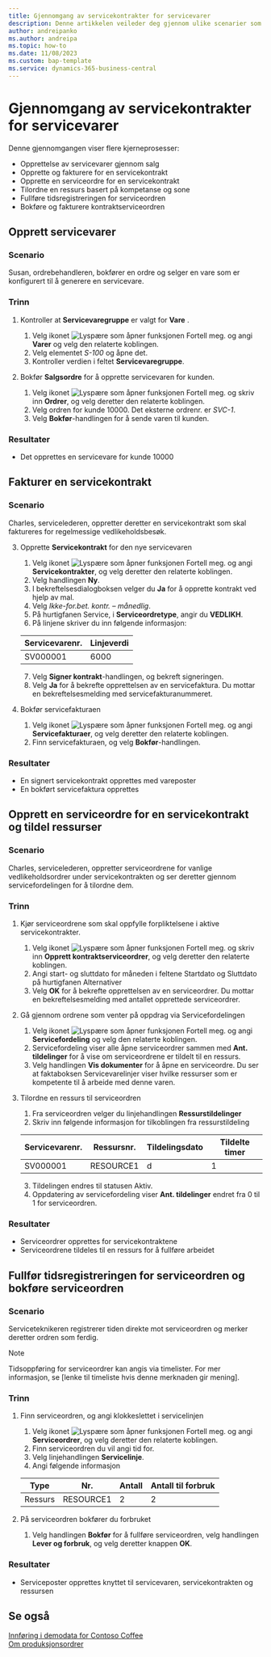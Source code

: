```yaml
---
title: Gjennomgang av servicekontrakter for servicevarer
description: Denne artikkelen veileder deg gjennom ulike scenarier som involverer servicevarer og kontrakter.
author: andreipanko
ms.author: andreipa
ms.topic: how-to
ms.date: 11/08/2023
ms.custom: bap-template
ms.service: dynamics-365-business-central
---
```


# <a name="walkthrough-of-service-contracts-for-service-items"></a>Gjennomgang av servicekontrakter for servicevarer

Denne gjennomgangen viser flere kjerneprosesser:

- Opprettelse av servicevarer gjennom salg
- Opprette og fakturere for en servicekontrakt
- Opprette en serviceordre for en servicekontrakt
- Tilordne en ressurs basert på kompetanse og sone
- Fullføre tidsregistreringen for serviceordren
- Bokføre og fakturere kontraktserviceordren

## <a name="creation-of-service-items"></a>Opprett servicevarer

### <a name="scenario"></a>Scenario

Susan, ordrebehandleren, bokfører en ordre og selger en vare som er konfigurert til å generere en servicevare.  

### <a name="steps"></a>Trinn

1. Kontroller at **Servicevaregruppe** er valgt for **Vare** .
   
    1. Velg ikonet ![Lyspære som åpner funksjonen Fortell meg.](../../media/ui-search/search_small.png "Fortell hva du vil gjøre") og angi **Varer** og velg den relaterte koblingen.  
    2. Velg elementet *S-100* og åpne det.
    3. Kontroller verdien i feltet **Servicevaregruppe**.
       
2. Bokfør **Salgsordre** for å opprette servicevaren for kunden.  

    1. Velg ikonet ![Lyspære som åpner funksjonen Fortell meg.](../../media/ui-search/search_small.png "Fortell hva du vil gjøre") og skriv inn **Ordrer**, og velg deretter den relaterte koblingen.  
    2. Velg ordren for kunde 10000. Det eksterne ordrenr. er *SVC-1*.
    3. Velg **Bokfør**-handlingen for å sende varen til kunden.

### <a name="results"></a>Resultater

- Det opprettes en servicevare for kunde 10000

## <a name="invoicing-a-service-contract"></a>Fakturer en servicekontrakt

### <a name="scenario-1"></a>Scenario

Charles, servicelederen, oppretter deretter en servicekontrakt som skal faktureres for regelmessige vedlikeholdsbesøk.

3. Opprette **Servicekontrakt** for den nye servicevaren
    1. Velg ikonet ![Lyspære som åpner funksjonen Fortell meg.](../../media/ui-search/search_small.png "Fortell hva du vil gjøre") og angi **Servicekontrakter**, og velg deretter den relaterte koblingen.
    2. Velg handlingen **Ny**.  
    3. I bekreftelsesdialogboksen velger du **Ja** for å opprette kontrakt ved hjelp av mal. 
    4. Velg *Ikke-for.bet. kontr. – månedlig*.
    5. På hurtigfanen Service, i **Serviceordretype**, angir du **VEDLIKH**.
    6. På linjene skriver du inn følgende informasjon:

    |Servicevarenr.|Linjeverdi|  
    |----------------|----------|  
    |SV000001|6000|

    7. Velg **Signer kontrakt**-handlingen, og bekreft signeringen.
    8. Velg **Ja** for å bekrefte opprettelsen av en servicefaktura. Du mottar en bekreftelsesmelding med servicefakturanummeret.

3. Bokfør servicefakturaen
   1. Velg ikonet ![Lyspære som åpner funksjonen Fortell meg.](../../media/ui-search/search_small.png "Fortell hva du vil gjøre") og angi **Servicefakturaer**, og velg deretter den relaterte koblingen.
   2. Finn servicefakturaen, og velg **Bokfør**-handlingen.

### <a name="results-1"></a>Resultater

- En signert servicekontrakt opprettes med vareposter
- En bokført servicefaktura opprettes

## <a name="create-a-service-order-for-a-service-contract-and-assign-resources"></a>Opprett en serviceordre for en servicekontrakt og tildel ressurser

### <a name="scenario-2"></a>Scenario

Charles, servicelederen, oppretter serviceordrene for vanlige vedlikeholdsordrer under servicekontrakten og ser deretter gjennom servicefordelingen for å tilordne dem.

### <a name="steps-1"></a>Trinn

1. Kjør serviceordrene som skal oppfylle forpliktelsene i aktive servicekontrakter.
   1. Velg ikonet ![Lyspære som åpner funksjonen Fortell meg.](../../media/ui-search/search_small.png "Fortell hva du vil gjøre") og skriv inn **Opprett kontraktserviceordrer**, og velg deretter den relaterte koblingen.
   2. Angi start- og sluttdato for måneden i feltene Startdato og Sluttdato på hurtigfanen Alternativer
   3. Velg **OK** for å bekrefte opprettelsen av en serviceordrer. Du mottar en bekreftelsesmelding med antallet opprettede serviceordrer.

2. Gå gjennom ordrene som venter på oppdrag via Servicefordelingen
   1. Velg ikonet ![Lyspære som åpner funksjonen Fortell meg.](../../media/ui-search/search_small.png "Fortell hva du vil gjøre") og angi **Servicefordeling** og velg den relaterte koblingen.
   2. Servicefordeling viser alle åpne serviceordrer sammen med **Ant. tildelinger** for å vise om serviceordrene er tildelt til en ressurs.
   3. Velg handlingen **Vis dokumenter** for å åpne en serviceordre.  Du ser at faktaboksen Servicevarelinjer viser hvilke ressurser som er kompetente til å arbeide med denne varen.

3. Tilordne en ressurs til serviceordren
   1. Fra serviceordren velger du linjehandlingen **Ressurstildelinger**
   2. Skriv inn følgende informasjon for tilkoblingen fra ressurstildeling

    |Servicevarenr.|Ressursnr.|Tildelingsdato|Tildelte timer|
    |----------------|------------|---------------|---------------|  
    |SV000001|RESOURCE1|d|1|

    3. Tildelingen endres til statusen Aktiv.
    4. Oppdatering av servicefordeling viser **Ant. tildelinger** endret fra 0 til 1 for serviceordren.

### <a name="results-2"></a>Resultater

- Serviceordrer opprettes for servicekontraktene
- Serviceordrene tildeles til en ressurs for å fullføre arbeidet

## <a name="complete-the-time-entry-for-the-service-order-and-post-the-service-order"></a>Fullfør tidsregistreringen for serviceordren og bokføre serviceordren

### <a name="scenario-3"></a>Scenario

Serviceteknikeren registrerer tiden direkte mot serviceordren og merker deretter ordren som ferdig.

> [!NOTE]
> Tidsoppføring for serviceordrer kan angis via timelister. For mer informasjon, se [lenke til timeliste hvis denne merknaden gir mening].

### <a name="steps-2"></a>Trinn

1. Finn serviceordren, og angi klokkeslettet i servicelinjen
   1. Velg ikonet ![Lyspære som åpner funksjonen Fortell meg.](../../media/ui-search/search_small.png "Fortell hva du vil gjøre") og angi **Serviceordrer**, og velg deretter den relaterte koblingen.
   2. Finn serviceordren du vil angi tid for.
   3. Velg linjehandlingen **Servicelinje**.
   4. Angi følgende informasjon

    |Type|Nr.|Antall|Antall til forbruk|
    |----|---|--------|--------|   
    |Ressurs|RESOURCE1|2|2|

2. På serviceordren bokfører du forbruket
   1. Velg handlingen **Bokfør** for å fullføre serviceordren, velg handlingen **Lever og forbruk**, og velg deretter knappen **OK**.

### <a name="results-3"></a>Resultater

- Serviceposter opprettes knyttet til servicevaren, servicekontrakten og ressursen

## <a name="see-also"></a>Se også

[Innføring i demodata for Contoso Coffee](../../contoso-coffee/contoso-coffee-intro.md)  
[Om produksjonsordrer](../../production-about-production-orders.md)
